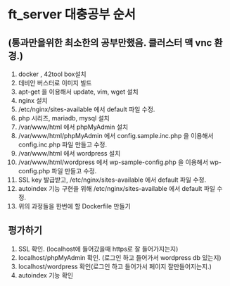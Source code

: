 # ft_server 대충공부 순서
## (통과만을위한 최소한의 공부만했음. 클러스터 맥 vnc 환경.)

1. docker , 42tool box설치
2. 데비안 버스터로 이미지 빌드
3. apt-get 을 이용해서 update, vim, wget 설치
4. nginx 설치
5. /etc/nginx/sites-available 에서 default 파일 수정.
6. php 시리즈, mariadb, mysql 설치
8. /var/www/html 에서 phpMyAdmin 설치
9. /var/www/html/phpMyAdmin 에서 config.sample.inc.php 을 이용해서 config.inc.php 파일 만들고 수정.
10. /var/www/html 에서 wordpress 설치
11. /var/www/html/wordpress 에서 wp-sample-config.php 을 이용해서 wp-config.php 파일 만들고 수정.
12. SSL key 발급받고, /etc/nginx/sites-available 에서 default 파일 수정.
13. autoindex 기능 구현을 위해 /etc/nginx/sites-available 에서 default 파일 수정.
14. 위의 과정들을 한번에 할 Dockerfile 만들기

## 평가하기
1. SSL 확인. (localhost에 들어갔을때 https로 잘 들어가지는지)
2. localhost/phpMyAdmin 확인. (로그인 하고 들어가서 wordpress db 있는지)
3. localhost/wordpress 확인(로그인 하고 들어가서 페이지 잘만들어지는지.)
4. autoindex 기능 확인